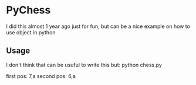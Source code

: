 # PyChess
I did this almost 1 year ago just for fun, but can be a nice example on how to use object in python

## Usage
I don't think that can be usuful to write this but:
python chess.py

first pos: 7,a
second pos: 6,a
